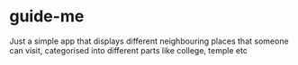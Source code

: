 # guide-me
Just a simple app that displays different neighbouring places that someone can visit, categorised into different parts like college, temple etc
